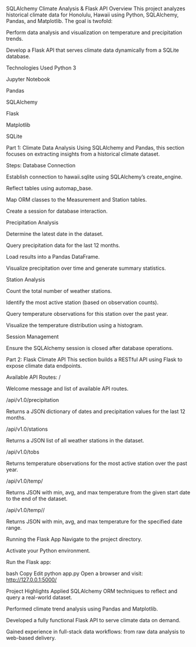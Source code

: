 SQLAlchemy Climate Analysis & Flask API
Overview
This project analyzes historical climate data for Honolulu, Hawaii using Python, SQLAlchemy, Pandas, and Matplotlib. The goal is twofold:

Perform data analysis and visualization on temperature and precipitation trends.

Develop a Flask API that serves climate data dynamically from a SQLite database.

Technologies Used
Python 3

Jupyter Notebook

Pandas

SQLAlchemy

Flask

Matplotlib

SQLite

Part 1: Climate Data Analysis
Using SQLAlchemy and Pandas, this section focuses on extracting insights from a historical climate dataset.

Steps:
Database Connection

Establish connection to hawaii.sqlite using SQLAlchemy’s create_engine.

Reflect tables using automap_base.

Map ORM classes to the Measurement and Station tables.

Create a session for database interaction.

Precipitation Analysis

Determine the latest date in the dataset.

Query precipitation data for the last 12 months.

Load results into a Pandas DataFrame.

Visualize precipitation over time and generate summary statistics.

Station Analysis

Count the total number of weather stations.

Identify the most active station (based on observation counts).

Query temperature observations for this station over the past year.

Visualize the temperature distribution using a histogram.

Session Management

Ensure the SQLAlchemy session is closed after database operations.

Part 2: Flask Climate API
This section builds a RESTful API using Flask to expose climate data endpoints.

Available API Routes:
/

Welcome message and list of available API routes.

/api/v1.0/precipitation

Returns a JSON dictionary of dates and precipitation values for the last 12 months.

/api/v1.0/stations

Returns a JSON list of all weather stations in the dataset.

/api/v1.0/tobs

Returns temperature observations for the most active station over the past year.

/api/v1.0/temp/<start>

Returns JSON with min, avg, and max temperature from the given start date to the end of the dataset.

/api/v1.0/temp/<start>/<end>

Returns JSON with min, avg, and max temperature for the specified date range.

Running the Flask App
Navigate to the project directory.

Activate your Python environment.

Run the Flask app:

bash
Copy
Edit
python app.py
Open a browser and visit:
http://127.0.0.1:5000/

Project Highlights
Applied SQLAlchemy ORM techniques to reflect and query a real-world dataset.

Performed climate trend analysis using Pandas and Matplotlib.

Developed a fully functional Flask API to serve climate data on demand.

Gained experience in full-stack data workflows: from raw data analysis to web-based delivery.
